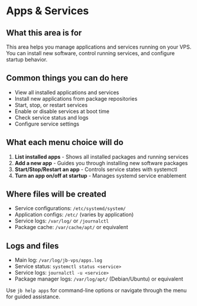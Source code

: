 # Apps & Services

## What this area is for

This area helps you manage applications and services running on your VPS. You can install new software, control running services, and configure startup behavior.

## Common things you can do here

- View all installed applications and services
- Install new applications from package repositories
- Start, stop, or restart services
- Enable or disable services at boot time
- Check service status and logs
- Configure service settings

## What each menu choice will do

1. **List installed apps** - Shows all installed packages and running services
2. **Add a new app** - Guides you through installing new software packages
3. **Start/Stop/Restart an app** - Controls service states with systemctl
4. **Turn an app on/off at startup** - Manages systemd service enablement

## Where files will be created

- Service configurations: `/etc/systemd/system/`
- Application configs: `/etc/` (varies by application)
- Service logs: `/var/log/` or `/journalctl`
- Package cache: `/var/cache/apt/` or equivalent

## Logs and files

- Main log: `/var/log/jb-vps/apps.log`
- Service status: `systemctl status <service>`
- Service logs: `journalctl -u <service>`
- Package manager logs: `/var/log/apt/` (Debian/Ubuntu) or equivalent

Use `jb help apps` for command-line options or navigate through the menu for guided assistance.
